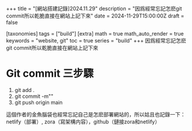 +++
title = "[網站搭建記錄]2024.11.29"
description = "因爲經常忘記怎麽git commit所以乾脆直接在網站上記下來"
date = 2024-11-29T15:00:00Z
draft = false

[taxonomies]
tags = ["build"]
[extra]
math = true
math_auto_render = true
keywords = "website, git"
toc = true
series = "build"
+++
因爲經常忘記怎麽git commit所以乾脆直接在網站上記下來

# Git commit 三步驟
1. git add .
2. git commit -m""
3. git push origin main

這個作者的金魚腦袋也經常忘記自己是怎麽部署網站的，所以姑且也記錄一下：netlify（部署）, zora（寫架構内容），github（鏈接zora和netlify）